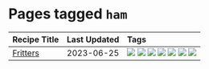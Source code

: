# Pages tagged `ham`

|Recipe Title|Last Updated|Tags
|:---|:---|:---|
|[Fritters](../recipes/fritters.md)|2023-06-25|[![](https://img.shields.io/badge/tag-chicken-c6d429)](../tags/chicken.md) [![](https://img.shields.io/badge/tag-family-af803c)](../tags/family.md) [![](https://img.shields.io/badge/tag-fried-e2596)](../tags/fried.md) [![](https://img.shields.io/badge/tag-ham-062ab)](../tags/ham.md) [![](https://img.shields.io/badge/tag-lamp-517a72)](../tags/lamp.md) [![](https://img.shields.io/badge/tag-leftovers-e5c1d4)](../tags/leftovers.md) [![](https://img.shields.io/badge/tag-vegetables-10cdd6)](../tags/vegetables.md)|